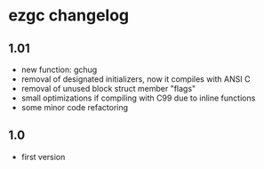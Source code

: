 # ezgc changelog

## 1.01
- new function: gchug
- removal of designated initializers, now it compiles with ANSI C
- removal of unused block struct member "flags"
- small optimizations if compiling with C99 due to inline functions
- some minor code refactoring

## 1.0
- first version
